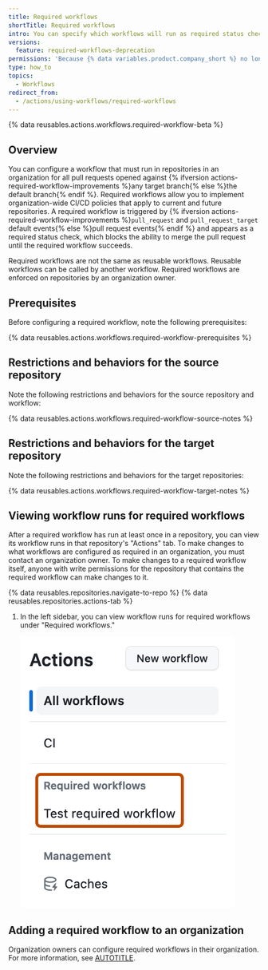 ```yaml
---
title: Required workflows
shortTitle: Required workflows
intro: You can specify which workflows will run as required status checks in all repositories or selected repositories in your organization.
versions:
  feature: required-workflows-deprecation
permissions: 'Because {% data variables.product.company_short %} no longer supports this feature, this article is only relevant if you are already using required workflows for {% data variables.product.prodname_actions %}.'
type: how_to
topics:
  - Workflows
redirect_from:
  - /actions/using-workflows/required-workflows
---
```


{% data reusables.actions.workflows.required-workflow-beta %}

## Overview

You can configure a workflow that must run in repositories in an organization for all pull requests opened against {% ifversion actions-required-workflow-improvements %}any target branch{% else %}the default branch{% endif %}. Required workflows allow you to implement organization-wide CI/CD policies that apply to current and future repositories. A required workflow is triggered by {% ifversion actions-required-workflow-improvements %}`pull_request` and `pull_request_target` default events{% else %}pull request events{% endif %} and appears as a required status check, which blocks the ability to merge the pull request until the required workflow succeeds.

Required workflows are not the same as reusable workflows. Reusable workflows can be called by another workflow. Required workflows are enforced on repositories by an organization owner.

## Prerequisites

Before configuring a required workflow, note the following prerequisites:

{% data reusables.actions.workflows.required-workflow-prerequisites %}

## Restrictions and behaviors for the source repository

Note the following restrictions and behaviors for the source repository and workflow:

{% data reusables.actions.workflows.required-workflow-source-notes %}

## Restrictions and behaviors for the target repository

Note the following restrictions and behaviors for the target repositories:

{% data reusables.actions.workflows.required-workflow-target-notes %}

## Viewing workflow runs for required workflows

After a required workflow has run at least once in a repository, you can view its workflow runs in that repository's "Actions" tab. To make changes to what workflows are configured as required in an organization, you must contact an organization owner. To make changes to a required workflow itself, anyone with write permissions for the repository that contains the required workflow can make changes to it.

{% data reusables.repositories.navigate-to-repo %}
{% data reusables.repositories.actions-tab %}
1. In the left sidebar, you can view workflow runs for required workflows under "Required workflows."

   ![Screenshot of the sidebar on the "Actions" page. A subsection, labeled "Required workflows", contains an entry called "Test required workflow" and is outlined in dark orange.](/assets/images/help/settings/view-required-workflows.png)

## Adding a required workflow to an organization

Organization owners can configure required workflows in their organization. For more information, see [AUTOTITLE](/organizations/managing-organization-settings/disabling-or-limiting-github-actions-for-your-organization#adding-a-required-workflow-to-an-organization).
